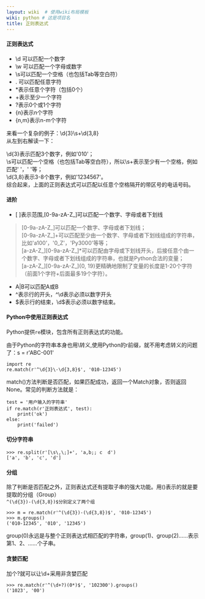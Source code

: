 ```yaml
---
layout: wiki  # 使用wiki布局模板
wiki: python # 这是项目名
title: 正则表达式
---
```


#### 正则表达式

- \d 可以匹配一个数字
- \w 可以匹配一个字母或数字
- \s可以匹配一个空格（也包括Tab等空白符）
- . 可以匹配任意字符
- *表示任意个字符（包括0个）
- +表示至少一个字符
- ?表示0个或1个字符
- {n}表示n个字符
- {n,m}表示n-m个字符

来看一个复杂的例子：\d{3}\s+\d{3,8}  
从左到右解读一下：

\d{3}表示匹配3个数字，例如'010'；  
\s可以匹配一个空格（也包括Tab等空白符），所以\s+表示至少有一个空格，例如匹配' '，' '等；  
\d{3,8}表示3-8个数字，例如'1234567'。  
综合起来，上面的正则表达式可以匹配以任意个空格隔开的带区号的电话号码。

#### 进阶
- [ ]表示范围,[0-9a-zA-Z\_]可以匹配一个数字、字母或者下划线
>[0-9a-zA-Z\_]可以匹配一个数字、字母或者下划线；  
[0-9a-zA-Z\_]+可以匹配至少由一个数字、字母或者下划线组成的字符串，比如'a100'，'0_Z'，'Py3000'等等；  
[a-zA-Z\_][0-9a-zA-Z\_]*可以匹配由字母或下划线开头，后接任意个由一个数字、字母或者下划线组成的字符串，也就是Python合法的变量；  
[a-zA-Z\_][0-9a-zA-Z\_]{0, 19}更精确地限制了变量的长度是1-20个字符（前面1个字符+后面最多19个字符）。
- A|B可以匹配A或B
- ^表示行的开头，^\d表示必须以数字开头
- \$表示行的结束，\d$表示必须以数字结束。

#### Python中使用正则表达式
Python提供`re`模块，包含所有正则表达式的功能。  

由于Python的字符串本身也用\转义,使用Python的r前缀，就不用考虑转义的问题了：s = r'ABC\-001'

```
import re
re.match(r'^\d{3}\-\d{3,8}$', '010-12345')
```
match()方法判断是否匹配，如果匹配成功，返回一个Match对象，否则返回None。常见的判断方法就是：
```
test = '用户输入的字符串'
if re.match(r'正则表达式', test):
    print('ok')
else:
    print('failed')
```

#### 切分字符串
```
>>> re.split(r'[\s\,\;]+', 'a,b;; c  d')
['a', 'b', 'c', 'd']
```

#### 分组
除了判断是否匹配之外，正则表达式还有提取子串的强大功能。用()表示的就是要提取的分组（Group）  
`^(\d{3})-(\d{3,8})$分别定义了两个组`
```
>>> m = re.match(r'^(\d{3})-(\d{3,8})$', '010-12345')
>>> m.groups()
('010-12345', '010', '12345')
```
group(0)永远是与整个正则表达式相匹配的字符串，group(1)、group(2)……表示第1、2、……个子串。

#### 贪婪匹配
加个?就可以让\d+采用非贪婪匹配
```
>>> re.match(r'^(\d+?)(0*)$', '102300').groups()
('1023', '00')
```


